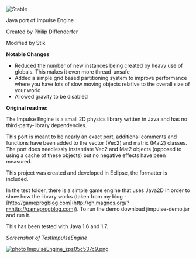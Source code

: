 ![Stable](http://i4.photobucket.com/albums/y123/Freaklotr4/stage_stable.png)

<p>Java port of Impulse Engine</p>
<p>Created by Philip Diffenderfer</p>
<p>Modified by Stik</p>

<b>Notable Changes</b>
<ul><li>Reduced the number of new instances being created by heavy use of globals.  This makes it even more thread-unsafe</li>
  <li>Added a simple grid based partitioning system to improve performance where you have lots of slow moving objects relative to the overall size of your world</li>
  <li>Allowed gravity to be disabled</li>
  </ul>

<b>Original readme:</b>

The Impulse Engine is a small 2D physics library written in Java and has no third-party-library dependencies. 

This port is meant to be nearly an exact port, additional comments and functions have been added to the vector (Vec2) and matrix (Mat2) classes. The port does needlessly instantiate Vec2 and Mat2 objects (opposed to using a cache of these objects) but no negative effects have been measured.

This project was created and developed in Eclipse, the formatter is included.

In the test folder, there is a simple game engine that uses Java2D in order to show how the library works (taken from my blog - [http://gameprogblog.com](http://gh.magnos.org/?r=http://gameprogblog.com)). To run the demo download jimpulse-demo.jar and run it.

This has been tested with Java 1.6 and 1.7.

<i>Screenshot of TestImpulseEngine</i>

<a href="http://s1150.photobucket.com/user/ClickerMonkey/media/ImpulseEngine_zps05c537c9.png.html" target="_blank"><img src="http://i1150.photobucket.com/albums/o604/ClickerMonkey/ImpulseEngine_zps05c537c9.png" border="0" alt=" photo ImpulseEngine_zps05c537c9.png"/></a>
